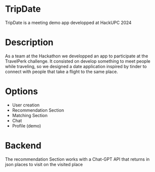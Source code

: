 # TripDate
TripDate is a meeting demo app developped at HackUPC 2024

# Description
As a team at the Hackathon we developped an app to participate at the TravelPerk challenge.
It consisted on develop something to meet people while traveling, so we designed a date application
inspired by tinder to connect with people that take a flight to the same place.

# Options
- User creation
- Recommendation Section
- Matching Section
- Chat
- Profile (demo)

# Backend
The recommendation Section works with a Chat-GPT API that returns in json places to visit on the visited place
